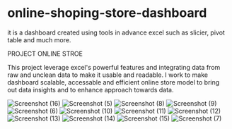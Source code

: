 # online-shoping-store-dashboard
it is a dashboard created using tools in advance excel such as slicier, pivot table  and much more.

PROJECT ONLINE STROE

This project leverage excel's powerful features and integrating data from raw and unclean data to make it usable and readable. I work to make dashboard scalable, accessable and efficient online store model to bring out data insights and to enhance approach towards data.


![Screenshot (16)](https://github.com/anujchahal0001/online-shoping-store-dashboard/assets/135965570/ba57476c-3026-4d16-b7c2-97de460fb66f)
![Screenshot (5)](https://github.com/anujchahal0001/online-shoping-store-dashboard/assets/135965570/def8a6d2-4766-4b0d-8524-f64109a4945b)
![Screenshot (8)](https://github.com/anujchahal0001/online-shoping-store-dashboard/assets/135965570/5a87722a-97bc-4a00-9aa0-cb395e6fee69)
![Screenshot (9)](https://github.com/anujchahal0001/online-shoping-store-dashboard/assets/135965570/cd6aa763-77ca-42d2-a689-2e55af9c890b)
![Screenshot (6)](https://github.com/anujchahal0001/online-shoping-store-dashboard/assets/135965570/644d371a-8314-4e73-986d-11af0288ad14)
![Screenshot (10)](https://github.com/anujchahal0001/online-shoping-store-dashboard/assets/135965570/1604041e-03d4-4268-bc35-3faf97bcd8c6)
![Screenshot (11)](https://github.com/anujchahal0001/online-shoping-store-dashboard/assets/135965570/94374354-6a58-4848-98e0-521987f2757b)
![Screenshot (12)](https://github.com/anujchahal0001/online-shoping-store-dashboard/assets/135965570/af6bfbc1-37e4-4f28-bc33-7469e5c975a3)
![Screenshot (13)](https://github.com/anujchahal0001/online-shoping-store-dashboard/assets/135965570/b3f6ab86-7607-48ff-ba3d-810183a0eeaa)
![Screenshot (14)](https://github.com/anujchahal0001/online-shoping-store-dashboard/assets/135965570/ea42a802-cf70-4d30-8c83-a9f7a54aaa18)
![Screenshot (15)](https://github.com/anujchahal0001/online-shoping-store-dashboard/assets/135965570/69093ec3-9041-4149-8bf8-3b0c291e716e)
![Screenshot (7)](https://github.com/anujchahal0001/online-shoping-store-dashboard/assets/135965570/eed7bedc-2f55-4ca9-955d-bea30b4a680e)


